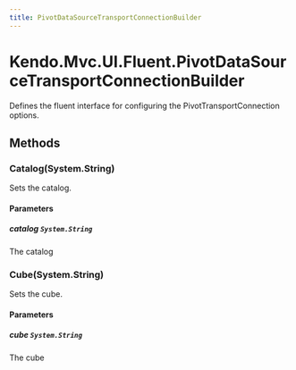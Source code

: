 ```yaml
---
title: PivotDataSourceTransportConnectionBuilder
---
```


# Kendo.Mvc.UI.Fluent.PivotDataSourceTransportConnectionBuilder
Defines the fluent interface for configuring the PivotTransportConnection options.




## Methods


### Catalog(System.String)
Sets the catalog.


#### Parameters

##### catalog `System.String`
The catalog





### Cube(System.String)
Sets the cube.


#### Parameters

##### cube `System.String`
The cube






